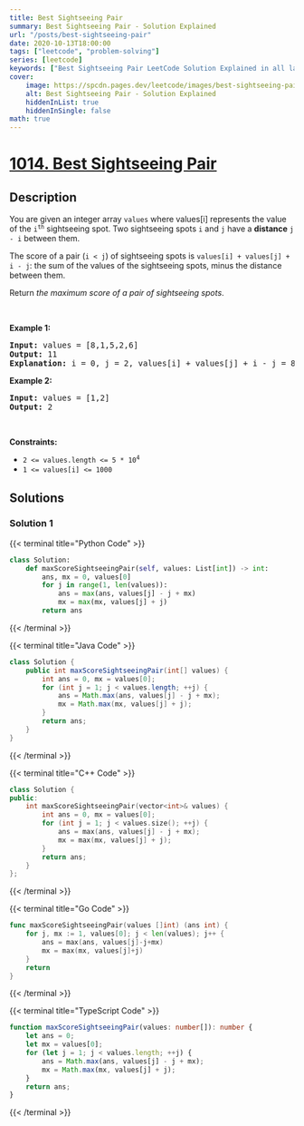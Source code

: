```yaml
---
title: Best Sightseeing Pair
summary: Best Sightseeing Pair - Solution Explained
url: "/posts/best-sightseeing-pair"
date: 2020-10-13T18:00:00
tags: ["leetcode", "problem-solving"]
series: [leetcode]
keywords: ["Best Sightseeing Pair LeetCode Solution Explained in all languages", "1014", "leetcode question 1014", "Best Sightseeing Pair", "LeetCode", "leetcode solution in Python3 C++ Java Go PHP Ruby Swift TypeScript Rust C# JavaScript C", "GeeksforGeeks", "InterviewBit", "Coding Ninjas", "HackerRank", "HackerEarth", "CodeChef", "TopCoder", "AlgoExpert", "freeCodeCamp", "Codeforces", "GitHub", "AtCoder", "Samir Paul"]
cover:
    image: https://spcdn.pages.dev/leetcode/images/best-sightseeing-pair.webp
    alt: Best Sightseeing Pair - Solution Explained
    hiddenInList: true
    hiddenInSingle: false
math: true
---
```



# [1014. Best Sightseeing Pair](https://leetcode.com/problems/best-sightseeing-pair)


## Description

<p>You are given an integer array <code>values</code> where values[i] represents the value of the <code>i<sup>th</sup></code> sightseeing spot. Two sightseeing spots <code>i</code> and <code>j</code> have a <strong>distance</strong> <code>j - i</code> between them.</p>

<p>The score of a pair (<code>i &lt; j</code>) of sightseeing spots is <code>values[i] + values[j] + i - j</code>: the sum of the values of the sightseeing spots, minus the distance between them.</p>

<p>Return <em>the maximum score of a pair of sightseeing spots</em>.</p>

<p>&nbsp;</p>
<p><strong class="example">Example 1:</strong></p>

<pre>
<strong>Input:</strong> values = [8,1,5,2,6]
<strong>Output:</strong> 11
<strong>Explanation:</strong> i = 0, j = 2, values[i] + values[j] + i - j = 8 + 5 + 0 - 2 = 11
</pre>

<p><strong class="example">Example 2:</strong></p>

<pre>
<strong>Input:</strong> values = [1,2]
<strong>Output:</strong> 2
</pre>

<p>&nbsp;</p>
<p><strong>Constraints:</strong></p>

<ul>
	<li><code>2 &lt;= values.length &lt;= 5 * 10<sup>4</sup></code></li>
	<li><code>1 &lt;= values[i] &lt;= 1000</code></li>
</ul>

## Solutions

### Solution 1

<!-- tabs:start -->

{{< terminal title="Python Code" >}}
```python
class Solution:
    def maxScoreSightseeingPair(self, values: List[int]) -> int:
        ans, mx = 0, values[0]
        for j in range(1, len(values)):
            ans = max(ans, values[j] - j + mx)
            mx = max(mx, values[j] + j)
        return ans
```
{{< /terminal >}}

{{< terminal title="Java Code" >}}
```java
class Solution {
    public int maxScoreSightseeingPair(int[] values) {
        int ans = 0, mx = values[0];
        for (int j = 1; j < values.length; ++j) {
            ans = Math.max(ans, values[j] - j + mx);
            mx = Math.max(mx, values[j] + j);
        }
        return ans;
    }
}
```
{{< /terminal >}}

{{< terminal title="C++ Code" >}}
```cpp
class Solution {
public:
    int maxScoreSightseeingPair(vector<int>& values) {
        int ans = 0, mx = values[0];
        for (int j = 1; j < values.size(); ++j) {
            ans = max(ans, values[j] - j + mx);
            mx = max(mx, values[j] + j);
        }
        return ans;
    }
};
```
{{< /terminal >}}

{{< terminal title="Go Code" >}}
```go
func maxScoreSightseeingPair(values []int) (ans int) {
	for j, mx := 1, values[0]; j < len(values); j++ {
		ans = max(ans, values[j]-j+mx)
		mx = max(mx, values[j]+j)
	}
	return
}
```
{{< /terminal >}}

{{< terminal title="TypeScript Code" >}}
```ts
function maxScoreSightseeingPair(values: number[]): number {
    let ans = 0;
    let mx = values[0];
    for (let j = 1; j < values.length; ++j) {
        ans = Math.max(ans, values[j] - j + mx);
        mx = Math.max(mx, values[j] + j);
    }
    return ans;
}
```
{{< /terminal >}}

<!-- tabs:end -->

<!-- end -->
